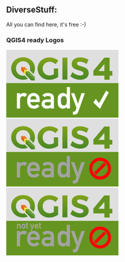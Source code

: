 ## DiverseStuff:
All you can find here, it's free :-)

### QGIS4 ready Logos
![screenshot](QGIS4_ready_yes_v01_300.png)&nbsp;&nbsp;&nbsp;&nbsp;
![screenshot](QGIS4_ready_no_v01_300.png) 
![screenshot](QGIS4_ready_no_v02_300.png) 
